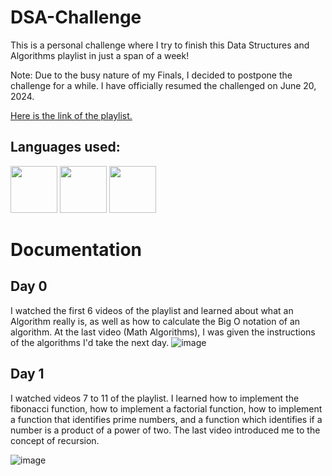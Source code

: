 # DSA-Challenge
This is a personal challenge where I try to finish this Data Structures and Algorithms playlist in just a span of a week!

Note: Due to the busy nature of my Finals, I decided to postpone the challenge for a while. I have officially resumed the challenged on June 20, 2024.

[Here is the link of the playlist.](https://youtube.com/playlist?list=PLC3y8-rFHvwjPxNAKvZpdnsr41E0fCMMP&si=cUg1VYzHnUF60pzs)

## Languages used:

<img width="75" height="75" id="python-logo" src="https://github.com/KingNoran/KingNoran/assets/108130291/02797795-cac7-44fe-85fd-33af756b0f93" >
<img width="75" height="75" id="java-logo" src="https://github.com/KingNoran/KingNoran/assets/108130291/2d8fb062-2ddd-4147-a0a4-d322532ea797" >
<img width="75" height="75" id="js-logo" src="https://github.com/KingNoran/KingNoran/assets/108130291/49180952-a1c8-47fd-b892-3ada94a84e6b" >



# Documentation

## Day 0

I watched the first 6 videos of the playlist and learned about what an Algorithm really is, as well as how to calculate the Big O notation of an algorithm. At the last video (Math Algorithms), I was given the instructions of the algorithms I'd take the next day. 
![image](https://github.com/KingNoran/DSA-Challenge/assets/108130291/7747b099-5062-4bc2-a9cb-d88a310daee2)

## Day 1

I watched videos 7 to 11 of the playlist. I learned how to implement the fibonacci function, how to implement a factorial function, how to implement a function that identifies prime numbers, and a function which identifies if a number is a product of a power of two. The last video introduced me to the concept of recursion.

![image](https://github.com/KingNoran/DSA-Challenge/assets/108130291/b65b0693-950e-49b6-8f45-531576c322e7)
